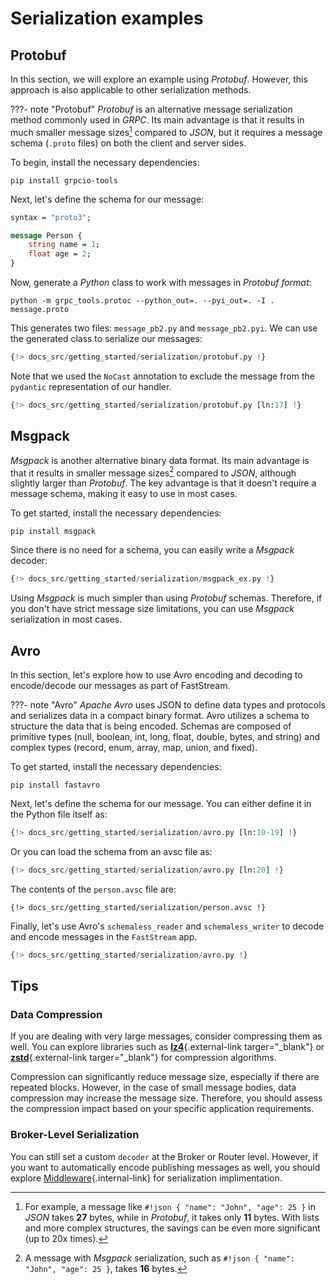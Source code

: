 # Serialization examples

## Protobuf

In this section, we will explore an example using *Protobuf*. However, this approach is also applicable to other serialization methods.

???- note "Protobuf"
    *Protobuf* is an alternative message serialization method commonly used in *GRPC*.  Its main advantage is that it results in much smaller message sizes[^1] compared to *JSON*, but it requires a message schema (`.proto` files) on both the client and server sides.

To begin, install the necessary dependencies:

```console
pip install grpcio-tools
```

Next, let's define the schema for our message:

```proto title="message.proto"
syntax = "proto3";

message Person {
    string name = 1;
    float age = 2;
}
```

Now, generate a *Python* class to work with messages in *Protobuf format*:

```console
python -m grpc_tools.protoc --python_out=. --pyi_out=. -I . message.proto
```

This generates two files: `message_pb2.py` and `message_pb2.pyi`. We can use the generated class to serialize our messages:

``` python linenums="1" hl_lines="1 10-13 16 23"
{!> docs_src/getting_started/serialization/protobuf.py !}
```

Note that we used the `NoCast` annotation to exclude the message from the `pydantic` representation of our handler.

``` python
{!> docs_src/getting_started/serialization/protobuf.py [ln:17] !}
```

## Msgpack

*Msgpack* is another alternative binary data format. Its main advantage is that it results in smaller message sizes[^2] compared to *JSON*, although slightly larger than *Protobuf*. The key advantage is that it doesn't require a message schema, making it easy to use in most cases.

To get started, install the necessary dependencies:

```console
pip install msgpack
```

Since there is no need for a schema, you can easily write a *Msgpack* decoder:

``` python linenums="1" hl_lines="1 10-11 14 21"
{!> docs_src/getting_started/serialization/msgpack_ex.py !}
```

Using *Msgpack* is much simpler than using *Protobuf* schemas. Therefore, if you don't have strict message size limitations, you can use *Msgpack* serialization in most cases.

## Avro

In this section, let's explore how to use Avro encoding and decoding to encode/decode our messages as part of FastStream.

???- note "Avro"
    *Apache Avro* uses JSON to define data types and protocols and serializes data in a compact binary format. Avro utilizes a schema to structure the data that is being encoded. Schemas are composed of primitive types (null, boolean, int, long, float, double, bytes, and string) and complex types (record, enum, array, map, union, and fixed).

To get started, install the necessary dependencies:

```console
pip install fastavro
```

Next, let's define the schema for our message. You can either define it in the Python file itself as:

``` python
{!> docs_src/getting_started/serialization/avro.py [ln:10-19] !}
```

Or you can load the schema from an avsc file as:

``` python
{!> docs_src/getting_started/serialization/avro.py [ln:20] !}
```

The contents of the `person.avsc` file are:

```avro
{!> docs_src/getting_started/serialization/person.avsc !}
```

Finally, let's use Avro's `schemaless_reader` and `schemaless_writer` to decode and encode messages in the `FastStream` app.

``` python linenums="1" hl_lines="1-2 24-27 30 37-40"
{!> docs_src/getting_started/serialization/avro.py !}
```

## Tips

### Data Compression

If you are dealing with very large messages, consider compressing them as well. You can explore libraries such as [**lz4**](https://github.com/python-lz4/python-lz4){.external-link targer="_blank"} or [**zstd**](https://github.com/sergey-dryabzhinsky/python-zstd){.external-link targer="_blank"} for compression algorithms.

Compression can significantly reduce message size, especially if there are repeated blocks. However, in the case of small message bodies, data compression may increase the message size. Therefore, you should assess the compression impact based on your specific application requirements.

### Broker-Level Serialization

You can still set a custom `decoder` at the Broker or Router level. However, if you want to automatically encode publishing messages as well, you should explore [Middleware](../middlewares/index.md){.internal-link} for serialization implimentation.

[^1]:
    For example, a message like `#!json { "name": "John", "age": 25 }` in *JSON* takes **27** bytes, while in *Protobuf*, it takes only **11** bytes. With lists and more complex structures, the savings can be even more significant (up to 20x times).

[^2]:
    A message with *Msgpack* serialization, such as `#!json { "name": "John", "age": 25 }`, takes **16** bytes.
